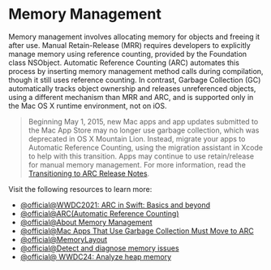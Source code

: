 # Memory Management

Memory management involves allocating memory for objects and freeing it after use. Manual Retain-Release (MRR) requires developers to explicitly manage memory using reference counting, provided by the Foundation class NSObject. Automatic Reference Counting (ARC) automates this process by inserting memory management method calls during compilation, though it still uses reference counting. In contrast, Garbage Collection (GC) automatically tracks object ownership and releases unreferenced objects, using a different mechanism than MRR and ARC, and is supported only in the Mac OS X runtime environment, not on iOS.

> Beginning May 1, 2015, new Mac apps and app updates submitted to the Mac App Store may no longer use garbage collection, which was deprecated in OS X Mountain Lion. Instead, migrate your apps to Automatic Reference Counting, using the migration assistant in Xcode to help with this transition. Apps may continue to use retain/release for manual memory management. For more information, read the [Transitioning to ARC Release Notes](https://developer.apple.com/library/ios/releasenotes/ObjectiveC/RN-TransitioningToARC/Introduction/Introduction.html).

Visit the following resources to learn more:

- [@official@WWDC2021: ARC in Swift: Basics and beyond](https://developer.apple.com/videos/play/wwdc2021/10216/)
- [@official@ARC(Automatic Reference Counting)](https://docs.swift.org/swift-book/documentation/the-swift-programming-language/automaticreferencecounting/)
- [@official@About Memory Management](https://developer.apple.com/library/archive/documentation/Cocoa/Conceptual/MemoryMgmt/Articles/MemoryMgmt.html)
- [@official@Mac Apps That Use Garbage Collection Must Move to ARC](https://developer.apple.com/news/?id=02202015a)
- [@official@MemoryLayout](https://developer.apple.com/documentation/swift/memorylayout)
- [@official@Detect and diagnose memory issues](https://developer.apple.com/videos/play/wwdc2021/10180/)
- [@official@ WWDC24: Analyze heap memory](https://www.youtube.com/watch?v=X_JYRz-Hd0o)
